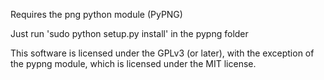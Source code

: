 Requires the png python module (PyPNG)

Just run 'sudo python setup.py install' in the pypng folder

This software is licensed under the GPLv3 (or later), with the exception of the pypng module, which is licensed under the MIT license.
